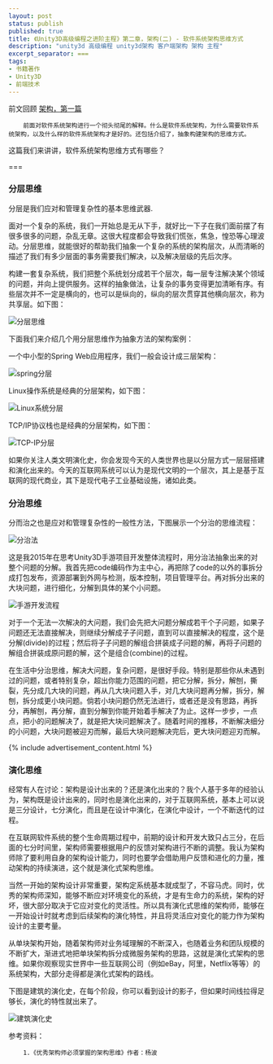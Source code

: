 ```yaml
---
layout: post
status: publish
published: true
title: 《Unity3D高级编程之进阶主程》第二章，架构(二) - 软件系统架构思维方式
description: "unity3d 高级编程 unity3d架构 客户端架构 架构 主程"
excerpt_separator: ===
tags:
- 书籍著作
- Unity3D
- 前端技术
---
```


前文回顾 [架构，第一篇](http://www.luzexi.com/2018/07/18/Unity3D%E9%AB%98%E7%BA%A7%E7%BC%96%E7%A8%8B%E4%B9%8B%E8%BF%9B%E9%98%B6%E4%B8%BB%E7%A8%8B-%E6%9E%B6%E6%9E%841.html)

		前面对软件系统架构进行一个彻头彻尾的解释。什么是软件系统架构，为什么需要软件系统架构，以及什么样的软件系统架构才是好的。还包括介绍了，抽象构建架构的思维方式。

这篇我们来讲讲，软件系统架构思维方式有哪些？

===

### 分层思维

分层是我们应对和管理复杂性的基本思维武器.

面对一个复杂的系统，我们一开始总是无从下手，就好比一下子在我们面前摆了有很多很多的问题，杂乱无章。这很大程度都会导致我们慌张，焦急，惶恐等心理波动。分层思维，就能很好的帮助我们抽象一个复杂的系统的架构层次，从而清晰的描述了我们有多少层面的事务需要我们解决，以及解决层级的先后次序。

构建一套复杂系统，我们把整个系统划分成若干个层次，每一层专注解决某个领域的问题，并向上提供服务。这样的抽象做法，让复杂的事务变得更加清晰有序。有些层次并不一定是横向的，也可以是纵向的，纵向的层次贯穿其他横向层次，称为共享层。如下图：

![分层思维](/assets/book/2/layer-solution.png)

下面我们来介绍几个用分层思维作为抽象方法的架构案例：

一个中小型的Spring Web应用程序，我们一般会设计成三层架构：

![spring分层](/assets/book/2/spring-java-layer.png)

Linux操作系统是经典的分层架构，如下图：

![Linux系统分层](/assets/book/2/linux-layer.png)

TCP/IP协议栈也是经典的分层架构，如下图：

![TCP-IP分层](/assets/book/2/tcp-ip-protocol-layer.gif)

如果你关注人类文明演化史，你会发现今天的人类世界也是以分层方式一层层搭建和演化出来的。今天的互联网系统可以认为是现代文明的一个层次，其上是基于互联网的现代商业，其下是现代电子工业基础设施，诸如此类。

### 分治思维

分而治之也是应对和管理复杂性的一般性方法，下图展示一个分治的思维流程：

![分治法](/assets/book/2/divide.png)

这是我2015年在思考Unity3D手游项目开发整体流程时，用分治法抽象出来的对整个问题的分解。我首先把code编码作为主中心，再把除了code的以外的事拆分成打包发布，资源部署到外网与检测，版本控制，项目管理平台。再对拆分出来的大块问题，进行细化，分解到具体的某个小问题。

![手游开发流程](/assets/uploads/2015/03/%E5%AE%A2%E6%88%B7%E7%AB%AF%E7%8E%AF%E5%A2%83%E5%B8%83%E5%B1%80.jpg)

对于一个无法一次解决的大问题，我们会先把大问题分解成若干个子问题，如果子问题还无法直接解决，则继续分解成子子问题，直到可以直接解决的程度，这个是分解(divide)的过程；然后将子子问题的解组合拼装成子问题的解，再将子问题的解组合拼装成原问题的解，这个是组合(combine)的过程。

在生活中分治思维，解决大问题，复杂问题，是很好手段。特别是那些你从未遇到过的问题，或者特别复杂，超出你能力范围的问题，把它分解，拆分，解刨，撕裂，先分成几大块的问题，再从几大块问题入手，对几大块问题再分解，拆分，解刨，拆分成更小块问题。倘若小块问题仍然无法进行，或者还是没有思路，再拆分，再解刨，再分解，直到分解到你能开始着手解决了为止。这样一步步，一点点，把小的问题解决了，就是把大块问题解决了。随着时间的推移，不断解决细分的小问题，大块问题被迎刃而解，最后大块问题解决完后，更大块问题迎刃而解。

{% include advertisement_content.html %}

### 演化思维

经常有人在讨论：架构是设计出来的？还是演化出来的？我个人基于多年的经验认为，架构既是设计出来的，同时也是演化出来的，对于互联网系统，基本上可以说是三分设计，七分演化，而且是在设计中演化，在演化中设计，一个不断迭代的过程。

在互联网软件系统的整个生命周期过程中，前期的设计和开发大致只占三分，在后面的七分时间里，架构师需要根据用户的反馈对架构进行不断的调整。我认为架构师除了要利用自身的架构设计能力，同时也要学会借助用户反馈和进化的力量，推动架构的持续演进，这个就是演化式架构思维。

当然一开始的架构设计非常重要，架构定系统基本就成型了，不容马虎。同时，优秀的架构师深知，能够不断应对环境变化的系统，才是有生命力的系统，架构的好坏，很大部分取决于它应对变化的灵活性。所以具有演化式思维的架构师，能够在一开始设计时就考虑到后续架构的演化特性，并且将灵活应对变化的能力作为架构设计的主要考量。

从单块架构开始，随着架构师对业务域理解的不断深入，也随着业务和团队规模的不断扩大，渐进式地把单块架构拆分成微服务架构的思路，这就是演化式架构的思维。如果你观察现实世界中一些互联网公司（例如eBay，阿里，Netflix等等）的系统架构，大部分走得都是演化式架构的路线。

下图是建筑的演化史，在每个阶段，你可以看到设计的影子，但如果时间线拉得足够长，演化的特性就出来了。

![建筑演化史](/assets/book/2/building-archiecture.png)

参考资料：

		1.《优秀架构师必须掌握的架构思维》作者：杨波
